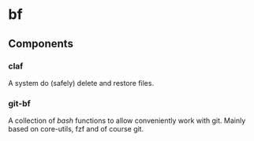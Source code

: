 # bf 

## Components

### claf

A system do (safely) delete and restore files.

### git-bf

A collection of *bash* functions to allow conveniently work with git. Mainly based on core-utils, fzf and of course git.
